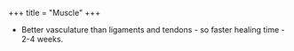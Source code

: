 +++
title = "Muscle"
+++

- Better vasculature than ligaments and tendons - so faster healing time - 2-4 weeks.